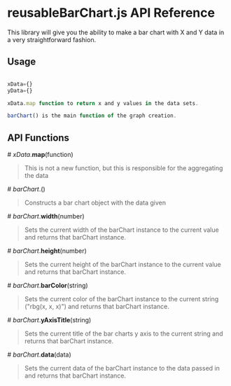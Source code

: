 # reusableBarChart.js API Reference

This library will give you the ability to make a bar chart with X and Y data in a very straightforward fashion.

## Usage

```javascript

xData={}
yData={}

xData.map function to return x and y values in the data sets. 

barChart() is the main function of the graph creation.


```

## API Functions


\# *xData*.**map**(function)

> This is not a new function, but this is responsible for the aggregating the data 

\# *barChart*.()
> Constructs a bar chart object with the data given

\# *barChart*.**width**(number)
> Sets the current width of the barChart instance to the current value and returns that barChart instance.

\# *barChart*.**height**(number)
> Sets the current height of the barChart instance to the current value and returns that barChart instance.

\# *barChart*.**barColor**(string)
> Sets the current color of the barChart instance to the current string ("rbg(x, x, x)") and returns that barChart instance.

\# *barChart*.**yAxisTitle**(string)
> Sets the current title of the bar charts y axis to the current string and returns that barChart instance. 

\# *barChart*.**data**(data)
> Sets the current data of the barChart instance to the data passed in and returns that barChart instance.